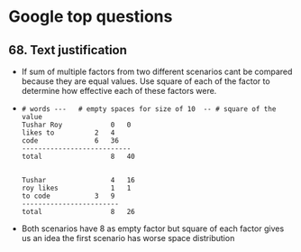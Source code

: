 # Google top questions

## 68. Text justification

* If sum of multiple factors from two different scenarios cant be compared because they are equal values. Use square of each of the factor to determine how effective each of these factors were. 

* ```
  # words ---   # empty spaces for size of 10  -- # square of the value 
  Tushar Roy 			0   0
  likes to 			2   4
  code 				6	36
  ---------------------------
  total 				8	40
  
  
  Tushar 				4	16
  roy likes 			1	1
  to code 			3 	9
  ------------------------
  total 				8 	26
  ```

* Both scenarios have 8 as empty factor but square of each factor gives us an idea the first scenario has worse space distribution 



